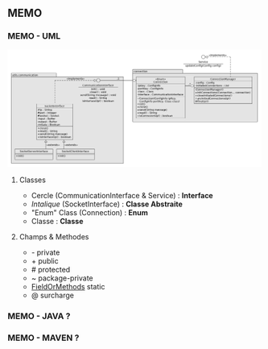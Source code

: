## MEMO
### MEMO - UML
![Exemple UML - utils.communication](uml/utils.communication-conection.png)
1. Classes
    * Cercle (CommunicationInterface & Service) : **Interface**
    * _Intalique_ (SocketInterface) : **Classe Abstraite**
    * "Enum" Class (Connection) : **Enum**
    * Classe : **Classe**

2. Champs & Methodes
    * \- private
    * \+ public
    * \# protected
    * \~ package-private
    * <u>FieldOrMethods</u> static
    * @ surcharge
    
### MEMO - JAVA ?
### MEMO - MAVEN ?
